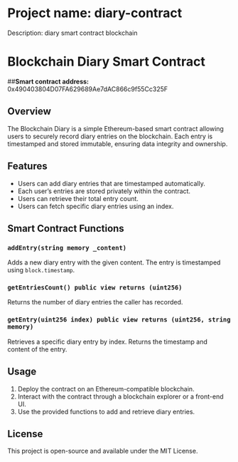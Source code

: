 # Project name: diary-contract
Description: diary smart contract blockchain

# Blockchain Diary Smart Contract

##**Smart contract address:** 0x490403804D07FA629689Ae7dAC866c9f55Cc325F

## Overview
The Blockchain Diary is a simple Ethereum-based smart contract allowing users to securely record diary entries on the blockchain. Each entry is timestamped and stored immutable, ensuring data integrity and ownership.

## Features
- Users can add diary entries that are timestamped automatically.
- Each user’s entries are stored privately within the contract.
- Users can retrieve their total entry count.
- Users can fetch specific diary entries using an index.

## Smart Contract Functions
### `addEntry(string memory _content)`
Adds a new diary entry with the given content. The entry is timestamped using `block.timestamp`.

### `getEntriesCount() public view returns (uint256)`
Returns the number of diary entries the caller has recorded.

### `getEntry(uint256 index) public view returns (uint256, string memory)`
Retrieves a specific diary entry by index. Returns the timestamp and content of the entry.

## Usage
1. Deploy the contract on an Ethereum-compatible blockchain.
2. Interact with the contract through a blockchain explorer or a front-end UI.
3. Use the provided functions to add and retrieve diary entries.

## License
This project is open-source and available under the MIT License.

